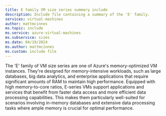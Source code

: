 ```yaml
---
title: E family VM size series summary include
description: Include file containing a summary of the 'E' family.
services: virtual-machines
author: mattmcinnes
ms.topic: include
ms.service: azure-virtual-machines
ms.subservice: sizes
ms.date: 04/19/2024
ms.author: mattmcinnes
ms.custom: include file
---
```

The 'E' family of VM size series are one of Azure's memory-optimized VM instances. They're designed for memory-intensive workloads, such as large databases, big data analytics, and enterprise applications that require significant amounts of RAM to maintain high performance. Equipped with high memory-to-core ratios, E-series VMs support applications and services that benefit from faster data access and more efficient data processing capabilities. This makes them particularly well-suited for scenarios involving in-memory databases and extensive data processing tasks where ample memory is crucial for optimal performance.